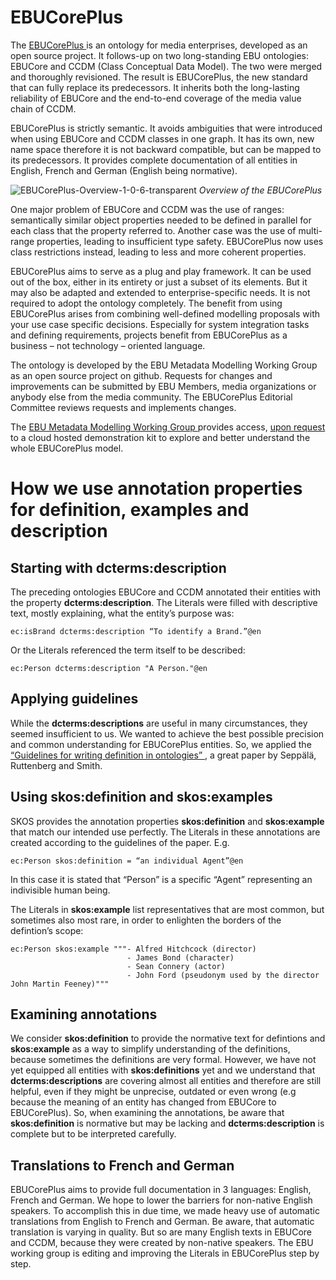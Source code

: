 # EBUCorePlus

<p >
The <a href="https://www.ebu.ch/metadata/ontologies/ebucoreplus/index.html"> EBUCorePlus </a> is an ontology for media enterprises, developed as an open source project. It follows-up on two long-standing EBU ontologies: EBUCore and CCDM (Class Conceptual Data Model). The two were merged and thoroughly revisioned. The result is EBUCorePlus, the new standard that can fully replace its predecessors. It inherits both the long-lasting reliability of EBUCore and the end-to-end coverage of the media value chain of CCDM. 
</p>
<p >
EBUCorePlus is strictly semantic. It avoids ambiguities that were introduced when using EBUCore and CCDM classes in one graph. It has its own, new name space therefore it is not backward compatible, but can be mapped to its predecessors. It provides complete documentation of all entities in English, French and German (English being normative).
</p>


![EBUCorePlus-Overview-1-0-6-transparent](https://github.com/ebu/ebucoreplus/assets/80782611/74bb36b1-5edb-4348-9b2a-ebe730ad195e)
<em>Overview of the EBUCorePlus</em>  


</p>
One major problem of EBUCore and CCDM was the use of ranges: semantically similar object properties needed to be defined in parallel for each class that the property referred to. Another case was the use of multi-range properties, leading to insufficient type safety. EBUCorePlus now uses class restrictions instead, leading to less and more coherent properties. 
</p>
<p >
EBUCorePlus aims to serve as a plug and play framework. It can be used out of the box, either in its entirety or just a subset of its elements. But it may also be adapted and extended to enterprise-specific needs. It is not required to adopt the ontology completely. The benefit from using EBUCorePlus arises from combining well-defined modelling proposals with your use case specific decisions. Especially for system integration tasks and defining requirements, projects benefit from EBUCorePlus as a business – not technology – oriented language. 
</p>
<p >
The ontology is developed by the EBU Metadata Modelling Working Group as an open source project on github. Requests for changes and improvements can be submitted by EBU Members, media organizations or anybody else from the media community. The EBUCorePlus Editorial Committee reviews requests and implements changes. 
</p>
<p >
The <a href="https://tech.ebu.ch/groups/mm"> EBU Metadata Modelling Working Group </a> provides access, <a href="mailto:rouxel@ebu.ch"> upon request </a> to a cloud hosted demonstration kit to explore and better understand the whole EBUCorePlus model.
</p>

# How we use annotation properties for definition, examples and description

## Starting with **dcterms:description**
The preceding ontologies EBUCore and CCDM annotated their entities with the property **dcterms:description**. The Literals were filled with descriptive text, mostly explaining, what the entity’s purpose was:
```
ec:isBrand dcterms:description “To identify a Brand.”@en
```
Or the Literals referenced the term itself to be described:
```
ec:Person dcterms:description "A Person."@en
```

## Applying guidelines
While the **dcterms:descriptions** are useful in many circumstances, they seemed insufficient to us. We wanted to achieve the best possible precision and common understanding for EBUCorePlus entities. So, we applied the <a href="https://philpapers.org/archive/SEPGFW.pdf"> “Guidelines for writing definition in ontologies”  </a> , a great paper by Seppälä, Ruttenberg and Smith.

## Using skos:definition and skos:examples
SKOS provides the annotation properties **skos:definition** and **skos:example** that match our intended use perfectly. The Literals in these annotations are created according to the guidelines of the paper. E.g.
```
ec:Person skos:definition = “an individual Agent”@en
```
In this case it is stated that “Person” is a specific “Agent” representing an indivisible human being.

The Literals in **skos:example** list representatives that are most common, but sometimes also most rare, in order to enlighten the borders of the defintion’s scope:
```
ec:Person skos:example """- Alfred Hitchcock (director)
                          - James Bond (character)
                          - Sean Connery (actor)
                          - John Ford (pseudonym used by the director John Martin Feeney)"""
```
## Examining annotations
We consider **skos:definition** to provide the normative text for defintions and **skos:example** as a way to simplify understanding of the definitions, because sometimes the definitions are very formal. However, we have not yet equipped all entities with **skos:definitions** yet and we understand that **dcterms:descriptions** are covering almost all entities and therefore are still helpful, even if they might be unprecise, outdated or even wrong (e.g because the meaning of an entity has changed from EBUCore to EBUCorePlus). So, when examining the annotations, be aware that **skos:definition** is normative but may be lacking and **dcterms:description** is complete but to be interpreted carefully.

## Translations to French and German
EBUCorePlus aims to provide full documentation in 3 languages: English, French and German. We hope to lower the barriers for non-native English speakers. To accomplish this in due time, we made heavy use of automatic translations from English to French and German. Be aware, that automatic translation is varying in quality. But so are many English texts in EBUCore and CCDM, because they were created by non-native speakers. The EBU working group is editing and improving the Literals in EBUCorePlus step by step.

